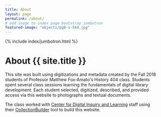 ```yaml
---
title: About
layout: page
permalink: /about/
# add image to index page bootstrap jumbotron
featured-image: "objects/pg8-x-544.jpg"
---
```


{% include index/jumbotron.html %}

# About {{ site.title }}

This site was built using digitizations and metadata created by the Fall 2018 students of Professor Matthew Fox-Amato's History 404 class. Students spent several class sessions learning the fundamentals of digital library development. Each student selected, digitized, described, and provided access via this website to photographs and textual documents. 

The class worked with [Center for Digital Inquiry and Learning](https://cdil.lib.uidaho.edu) staff using their [CollectionBuilder](https://collectionbuilder.github.io/collectionbuilder-gh/) tool to build this website. 
